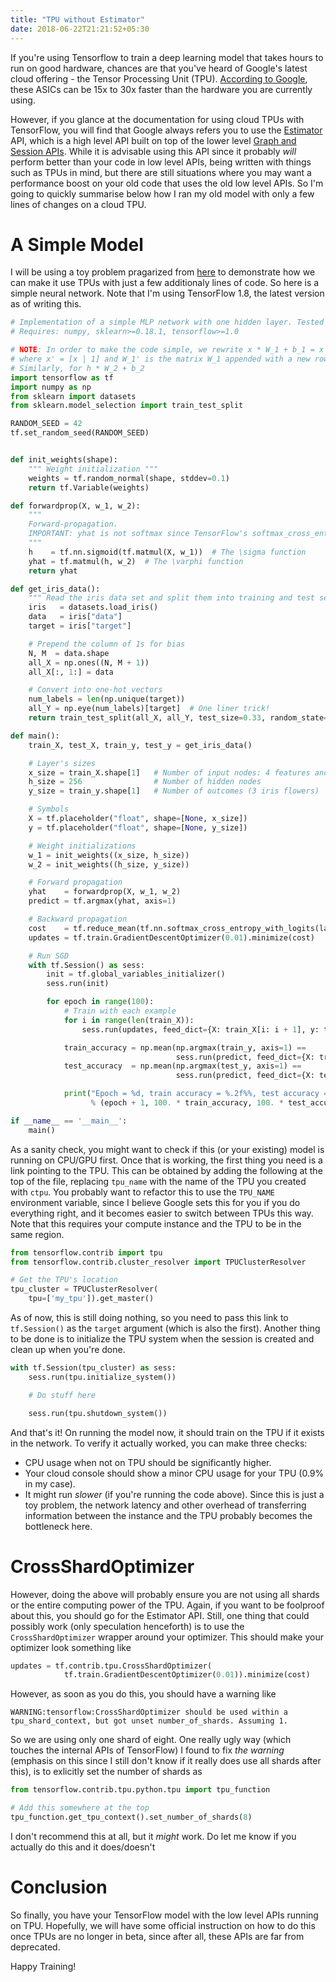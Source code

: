 ```yaml
---
title: "TPU without Estimator"
date: 2018-06-22T21:21:52+05:30
---
```


If you're using Tensorflow to train a deep learning model that takes hours to run on good hardware, chances are that you've heard of Google's latest cloud offering - the Tensor Processing Unit (TPU). [According to Google](https://cloudplatform.googleblog.com/2017/04/quantifying-the-performance-of-the-TPU-our-first-machine-learning-chip.html), these ASICs can be 15x to 30x faster than the hardware you are currently using.

However, if you glance at the documentation for using cloud TPUs with TensorFlow, you will find that Google always refers you to use the [Estimator](https://www.tensorflow.org/programmers_guide/estimators) API, which is a high level API built on top of the lower level [Graph and Session APIs](https://www.tensorflow.org/programmers_guide/low_level_intro). While it is advisable using this API since it probably *will* perform better than your code in low level APIs, being written with things such as TPUs in mind, but there are still situations where you may want a performance boost on your old code that uses the old low level APIs. So I'm going to quickly summarise below how I ran my old model with only a few lines of changes on a cloud TPU.

# A Simple Model

I will be using a toy problem pragarized from [here](https://gist.github.com/vinhkhuc/e53a70f9e5c3f55852b0) to demonstrate how we can make it use TPUs with just a few additionaly lines of code. So here is a simple neural network. Note that I'm using TensorFlow 1.8, the latest version as of writing this.

```python
# Implementation of a simple MLP network with one hidden layer. Tested on the iris data set.
# Requires: numpy, sklearn>=0.18.1, tensorflow>=1.0

# NOTE: In order to make the code simple, we rewrite x * W_1 + b_1 = x' * W_1'
# where x' = [x | 1] and W_1' is the matrix W_1 appended with a new row with elements b_1's.
# Similarly, for h * W_2 + b_2
import tensorflow as tf
import numpy as np
from sklearn import datasets
from sklearn.model_selection import train_test_split

RANDOM_SEED = 42
tf.set_random_seed(RANDOM_SEED)


def init_weights(shape):
    """ Weight initialization """
    weights = tf.random_normal(shape, stddev=0.1)
    return tf.Variable(weights)

def forwardprop(X, w_1, w_2):
    """
    Forward-propagation.
    IMPORTANT: yhat is not softmax since TensorFlow's softmax_cross_entropy_with_logits() does that internally.
    """
    h    = tf.nn.sigmoid(tf.matmul(X, w_1))  # The \sigma function
    yhat = tf.matmul(h, w_2)  # The \varphi function
    return yhat

def get_iris_data():
    """ Read the iris data set and split them into training and test sets """
    iris   = datasets.load_iris()
    data   = iris["data"]
    target = iris["target"]

    # Prepend the column of 1s for bias
    N, M  = data.shape
    all_X = np.ones((N, M + 1))
    all_X[:, 1:] = data

    # Convert into one-hot vectors
    num_labels = len(np.unique(target))
    all_Y = np.eye(num_labels)[target]  # One liner trick!
    return train_test_split(all_X, all_Y, test_size=0.33, random_state=RANDOM_SEED)

def main():
    train_X, test_X, train_y, test_y = get_iris_data()

    # Layer's sizes
    x_size = train_X.shape[1]   # Number of input nodes: 4 features and 1 bias
    h_size = 256                # Number of hidden nodes
    y_size = train_y.shape[1]   # Number of outcomes (3 iris flowers)

    # Symbols
    X = tf.placeholder("float", shape=[None, x_size])
    y = tf.placeholder("float", shape=[None, y_size])

    # Weight initializations
    w_1 = init_weights((x_size, h_size))
    w_2 = init_weights((h_size, y_size))

    # Forward propagation
    yhat    = forwardprop(X, w_1, w_2)
    predict = tf.argmax(yhat, axis=1)

    # Backward propagation
    cost    = tf.reduce_mean(tf.nn.softmax_cross_entropy_with_logits(labels=y, logits=yhat))
    updates = tf.train.GradientDescentOptimizer(0.01).minimize(cost)

    # Run SGD
    with tf.Session() as sess:
        init = tf.global_variables_initializer()
        sess.run(init)

        for epoch in range(100):
            # Train with each example
            for i in range(len(train_X)):
                sess.run(updates, feed_dict={X: train_X[i: i + 1], y: train_y[i: i + 1]})

            train_accuracy = np.mean(np.argmax(train_y, axis=1) ==
                                     sess.run(predict, feed_dict={X: train_X, y: train_y}))
            test_accuracy  = np.mean(np.argmax(test_y, axis=1) ==
                                     sess.run(predict, feed_dict={X: test_X, y: test_y}))

            print("Epoch = %d, train accuracy = %.2f%%, test accuracy = %.2f%%"
                  % (epoch + 1, 100. * train_accuracy, 100. * test_accuracy))

if __name__ == '__main__':
    main()
```

As a sanity check, you might want to check if this (or your existing) model is running on CPU/GPU first. Once that is working, the first thing you need is a link pointing to the TPU. This can be obtained by adding the following at the top of the file, replacing `tpu_name` with the name of the TPU you created with `ctpu`. You probably want to refactor this to use the `TPU_NAME` environment variable, since I believe Google sets this for you if you do everything right, and it becomes easier to switch between TPUs this way. Note that this requires your compute instance and the TPU to be in the same region.

```python
from tensorflow.contrib import tpu
from tensorflow.contrib.cluster_resolver import TPUClusterResolver

# Get the TPU's location
tpu_cluster = TPUClusterResolver(
    tpu=['my_tpu']).get_master()
```

As of now, this is still doing nothing, so you need to pass this link to `tf.Session()` as the `target` argument (which is also the first). Another thing to be done is to initialize the TPU system when the session is created and clean up when you're done.

```python
with tf.Session(tpu_cluster) as sess:
    sess.run(tpu.initialize_system())

    # Do stuff here

    sess.run(tpu.shutdown_system())
```

And that's it! On running the model now, it should train on the TPU if it exists in the network. To verify it actually worked, you can make three checks:

* CPU usage when not on TPU should be significantly higher.
* Your cloud console should show a minor CPU usage for your TPU (0.9% in my case).
* It might run *slower* (if you're running the code above). Since this is just a toy problem, the network latency and other overhead of transferring information between the instance and the TPU probably becomes the bottleneck here.

# CrossShardOptimizer

However, doing the above will probably ensure you are not using all shards or the entire computing power of the TPU. Again, if you want to be foolproof about this, you should go for the Estimator API. Still, one thing that could possibly work (only speculation henceforth) is to use the `CrossShardOptimizer` wrapper around your optimizer. This should make your optimizer look something like
```python
updates = tf.contrib.tpu.CrossShardOptimizer(
            tf.train.GradientDescentOptimizer(0.01)).minimize(cost)
```

However, as soon as you do this, you should have a warning like
```
WARNING:tensorflow:CrossShardOptimizer should be used within a tpu_shard_context, but got unset number_of_shards. Assuming 1.
```

So we are using only one shard of eight. One really ugly way (which touches the internal APIs of TensorFlow) I found to fix *the warning* (emphasis on this since I still don't know if it really does use all shards after this), is to exlicitly set the number of shards as

```python
from tensorflow.contrib.tpu.python.tpu import tpu_function

# Add this somewhere at the top
tpu_function.get_tpu_context().set_number_of_shards(8)
```

I don't recommend this at all, but it *might* work. Do let me know if you actually do this and it does/doesn't


# Conclusion
So finally, you have your TensorFlow model with the low level APIs running on TPU. Hopefully, we will have some official instruction on how to do this once TPUs are no longer in beta, since after all, these APIs are far from deprecated.

Happy Training!
